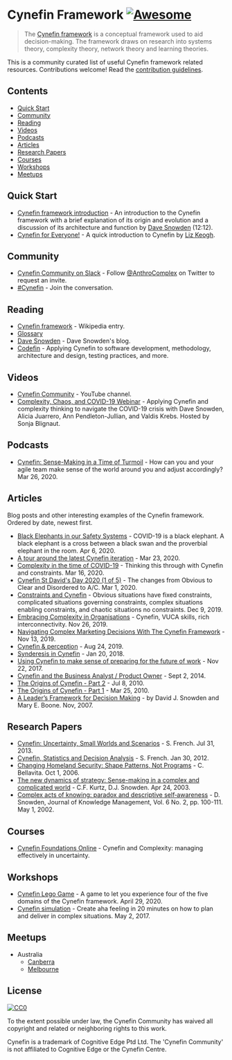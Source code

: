 # Cynefin Framework [![Awesome](https://awesome.re/badge.svg)](https://awesome.re)

> The [Cynefin framework](https://en.wikipedia.org/wiki/Cynefin_framework) is a conceptual framework used to aid decision-making. The framework draws on research into systems theory, complexity theory, network theory and learning theories.

This is a community curated list of useful Cynefin framework related resources. Contributions welcome! Read the [contribution guidelines](contributing.md). 

## Contents

- [Quick Start](#quick-start)
- [Community](#community)
- [Reading](#reading)
- [Videos](#videos)
- [Podcasts](#podcasts)
- [Articles](#articles)
- [Research Papers](#research-papers)
- [Courses](#courses)
- [Workshops](#workshops)
- [Meetups](#meetups)

## Quick Start

- [Cynefin framework introduction](https://cognitive-edge.com/videos/cynefin-framework-introduction/) - An introduction to the Cynefin framework with a brief explanation of its origin and evolution and a discussion of its architecture and function by [Dave Snowden](https://twitter.com/snowded) (12:12).
- [Cynefin for Everyone!](https://medium.com/@lunivore/cynefin-for-everyone-d5f47d9bd102) - A quick introduction to Cynefin by [Liz Keogh](https://twitter.com/lunivore).

## Community

- [Cynefin Community on Slack](https://cynefincommunity.slack.com) - Follow [@AnthroComplex](https://twitter.com/AnthroComplex) on Twitter to request an invite.
- [#Cynefin](https://twitter.com/search?q=%23Cynefin) - Join the conversation.

## Reading

- [Cynefin framework](https://en.wikipedia.org/wiki/Cynefin_framework) - Wikipedia entry.
- [Glossary](https://cognitive-edge.com/resources/glossary/)
- [Dave Snowden](http://cognitive-edge.com/blog/author/dave-snowden/) - Dave Snowden's blog.
- [Codefin](https://codefin.org/) - Applying Cynefin to software development, methodology, architecture and design, testing practices, and more.

## Videos

- [Cynefin Community](https://www.youtube.com/channel/UCnUs0sHiVp8tn41ohZYFckA) - YouTube channel.
- [Complexity, Chaos, and COVID-19 Webinar](https://cognitive-edge.wistia.com/medias/y8wjlrc2tb) - Applying Cynefin and complexity thinking to navigate the COVID-19 crisis with Dave Snowden, Alicia Juarrero, Ann Pendleton-Jullian, and Valdis Krebs. Hosted by Sonja Blignaut.

## Podcasts

- [Cynefin: Sense-Making in a Time of Turmoil](https://soundcloud.com/troubleshootingagile/sense-making-framework) - How can you and your agile team make sense of the world around you and adjust accordingly? Mar 26, 2020.

## Articles

Blog posts and other interesting examples of the Cynefin framework. Ordered by date, newest first.

- [Black Elephants in our Safety Systems](http://gswong.com/black-elephants-in-our-safety-systems/) - COVID-19 is a black elephant. A black elephant is a cross between a black swan and the proverbial elephant in the room. Apr 6, 2020.
- [A tour around the latest Cynefin iteration](http://www.chriscorrigan.com/parkinglot/a-tour-around-the-latest-cynefin-iteration/) - Mar 23, 2020.
- [Complexity in the time of COVID-19](http://www.chriscorrigan.com/parkinglot/complexity-in-the-time-of-covid-19/) - Thinking this through with Cynefin and constraints. Mar 16, 2020.
- [Cynefin St David's Day 2020 (1 of 5)](https://cognitive-edge.com/blog/cynefin-st-davids-day-2020-1-of-n/) - The changes from Obvious to Clear and Disordered to A/C. Mar 1, 2020.
- [Constraints and Cynefin](https://lizkeogh.com/2019/12/09/constraints-and-cynefin/) - Obvious situations have fixed constraints, complicated situations governing constraints, complex situations enabling constraints, and chaotic situations no constraints. Dec 9, 2019.
- [Embracing Complexity in Organisations](https://medium.com/humanorganisingco/embracing-complexity-in-organisations-e440016ea17c) - Cynefin, VUCA skills, rich interconnectivity. Nov 26, 2019.
- [Navigating Complex Marketing Decisions With The Cynefin Framework](https://www.forbes.com/sites/forbestechcouncil/2019/11/13/navigating-complex-marketing-decisions-with-the-cynefin-framework/) - Nov 13, 2019.
- [Cynefin & perception](https://cognitive-edge.com/blog/cynefin-perception/) - Aug 24, 2019.
- [Synderesis in Cynefin](https://cognitive-edge.com/blog/synderesis-in-cynefin/) - Jan 20, 2018.
- [Using Cynefin to make sense of preparing for the future of work](https://www.morebeyond.co.za/using-cynefin-to-make-sense-of-preparing-for-the-future-of-work/) - Nov 22, 2017.
- [Cynefin and the Business Analyst / Product Owner](https://theitriskmanager.com/2014/09/02/cynefin-and-the-business-analyst-product-owner/) - Sept 2, 2014.
- [The Origins of Cynefin - Part 2](https://cognitive-edge.com/blog/part-two-origins-of-cynefin/) - Jul 8, 2010.
- [The Origins of Cynefin - Part 1](https://cognitive-edge.com/blog/part-one-origins-of-cynefin/) - Mar 25, 2010.
- [A Leader’s Framework for Decision Making](https://hbr.org/2007/11/a-leaders-framework-for-decision-making) - by David J. Snowden and Mary E. Boone. Nov, 2007.


## Research Papers

- [Cynefin: Uncertainty, Small Worlds and Scenarios](https://warwick.ac.uk/fac/sci/statistics/staff/academic-research/french/publications/cynefin_scenarios_small_worlds.pdf) - S. French. Jul 31, 2013.
- [Cynefin, Statistics and Decision Analysis](https://warwick.ac.uk/fac/sci/statistics/staff/academic-research/french/publications/bayesian_in_cynefin.pdf) - S. French. Jan 30, 2012.
- [Changing Homeland Security: Shape Patterns, Not Programs](https://www.hsaj.org/articles/680) - C. Bellavita. Oct 1, 2006.
- [The new dynamics of strategy: Sense-making in a complex and complicated world](https://alumni.media.mit.edu/~brooks/storybiz/kurtz.pdf) - C.F. Kurtz, D.J. Snowden. Apr 24, 2003.
- [Complex acts of knowing: paradox and descriptive self‐awareness](http://old.cognitive-edge.com/wp-content/uploads/2002/07/13-Complex-Acts-of-Knowing-paradox-and-descriptive-self-awareness.pdf) - D. Snowden, Journal of Knowledge Management, Vol. 6 No. 2, pp. 100-111. May 1, 2002.

## Courses

- [Cynefin Foundations Online](https://cognitive-edge.com/events/cynefin-foundations-online-2/) - Cynefin and Complexity: managing effectively in uncertainty.

## Workshops

- [Cynefin Lego Game](https://www.agile42.com/en/cynefin-lego-game/) - A game to let you experience four of the five domains of the Cynefin framework. April 29, 2020.
- [Cynefin simulation](https://dandypeople.com/blog/cynefin-simulation-create-aha-feeling-20-min-plan-deliver-complex-situations/) - Create aha feeling in 20 minutes on how to plan and deliver in complex situations. May 2, 2017.

## Meetups

- Australia
  - [Canberra](https://www.meetup.com/en-AU/Cynefin-Canberra-Meetup/)
  - [Melbourne](https://www.meetup.com/Cynefin-Melbourne-Meetup-Group/)
  
## License

[![CC0](https://mirrors.creativecommons.org/presskit/buttons/88x31/svg/cc-zero.svg)](https://creativecommons.org/publicdomain/zero/1.0)

To the extent possible under law, the Cynefin Community has waived all copyright and related or neighboring rights to this work.

Cynefin is a trademark of Cognitive Edge Ptd Ltd. The 'Cynefin Community' is not affiliated to Cognitive Edge or the Cynefin Centre.
